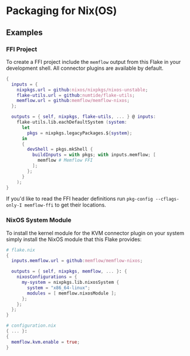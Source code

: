 # Packaging for Nix(OS)

## Examples

### FFI Project

To create a FFI project include the `memflow` output from this Flake in your development shell. All connector plugins are available by default.

```nix
{
  inputs = {
    nixpkgs.url = github:nixos/nixpkgs/nixos-unstable;
    flake-utils.url = github:numtide/flake-utils;
    memflow.url = github:memflow/memflow-nixos;
  };

  outputs = { self, nixpkgs, flake-utils, ... } @ inputs:
    flake-utils.lib.eachDefaultSystem (system:
      let
        pkgs = nixpkgs.legacyPackages.${system};
      in
      {
        devShell = pkgs.mkShell {
          buildInputs = with pkgs; with inputs.memflow; [
            memflow # Memflow FFI
          ];
        };
      }
    );
}
```

If you'd like to read the FFI header definitions run `pkg-config --cflags-only-I memflow-ffi` to get their locations.

### NixOS System Module

To install the kernel module for the KVM connector plugin on your system simply install the NixOS module that this Flake provides:

```nix
# flake.nix
{
  inputs.memflow.url = github:memflow/memflow-nixos;

  outputs = { self, nixpkgs, memflow, ... }: {
    nixosConfigurations = {
      my-system = nixpkgs.lib.nixosSystem {
        system = "x86_64-linux";
        modules = [ memflow.nixosModule ];
      };
    };
  };
}
```
```nix
# configuration.nix
{ ... }:
{
  memflow.kvm.enable = true;
}
```
